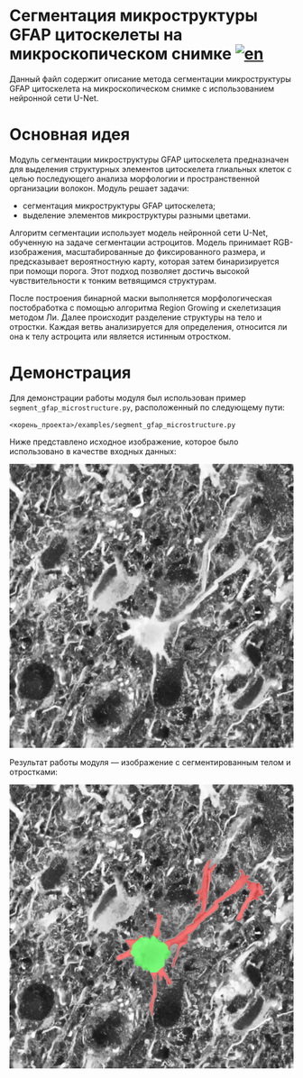 # Сегментация микроструктуры GFAP цитоскелеты на микроскопическом снимке [![en](https://img.shields.io/badge/en-ru-green.svg)](../en/segment_gfap_microstructure.md)
Данный файл содержит описание метода сегментации микроструктуры GFAP цитоскелета на микроскопическом снимке с использованием нейронной сети U-Net.

# Основная идея
Модуль сегментации микроструктуры GFAP цитоскелета предназначен для выделения структурных элементов цитоскелета глиальных клеток с целью последующего анализа морфологии и пространственной организации волокон. Модуль решает задачи:
- сегментация микроструктуры GFAP цитоскелета;
- выделение элементов микроструктуры разными цветами.

Алгоритм сегментации использует модель нейронной сети U-Net, обученную на задаче сегментации астроцитов. Модель принимает RGB-изображения, масштабированные до фиксированного размера, и предсказывает вероятностную карту, которая затем бинаризируется при помощи порога. Этот подход позволяет достичь высокой чувствительности к тонким ветвящимся структурам.

После построения бинарной маски выполняется морфологическая постобработка с помощью алгоритма Region Growing и скелетизация методом Ли. Далее происходит разделение структуры на тело и отростки. Каждая ветвь анализируется для определения, относится ли она к телу астроцита или является истинным отростком.

# Демонстрация
Для демонстрации работы модуля был использован пример `segment_gfap_microstructure.py`, расположенный по следующему пути:

```
<корень_проекта>/examples/segment_gfap_microstructure.py
```

Ниже представлено исходное изображение, которое было использовано в качестве входных данных:

![raw gfap microstructure](/doc/assets/raw_segment_gfap_microstructure.png)

Результат работы модуля — изображение с сегментированным телом и отростками:

![result segment gfap microstructur](/doc/assets/result_segment_gfap_microstructure.png)
